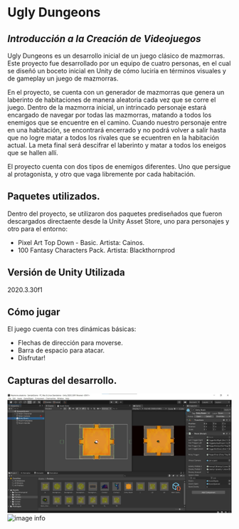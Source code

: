 # Ugly Dungeons
## _Introducción a la Creación de Videojuegos_

Ugly Dungeons es un desarrollo inicial de un juego clásico de mazmorras. Este proyecto fue desarrollado por un equipo de cuatro personas, en el cual se diseñó un boceto inicial en Unity de cómo luciría en términos visuales y de gameplay un juego de mazmorras.

En el proyecto, se cuenta con un generador de mazmorras que genera un laberinto de habitaciones de manera aleatoria cada vez que se corre el juego. Dentro de la mazmorra inicial, un intrincado personaje estará encargado de navegar por todas las mazmorras, matando a todos los enemigos que se encuentre en el camino. Cuando nuestro personaje entre en una habitación, se encontrará encerrado y no podrá volver a salir hasta que no logre matar a todos los rivales que se ecuentren en la habitación actual. La meta final será descifrar el laberinto y matar a todos los eneigos que se hallen allí.

El proyecto cuenta con dos tipos de enemigos diferentes. Uno que persigue al protagonista, y otro que vaga libremente por cada habitación.

## Paquetes utilizados.
Dentro del proyecto, se utilizaron dos paquetes prediseñados que fueron descargados directaente desde la Unity Asset Store, uno para personajes y otro para el entorno:

- Pixel Art Top Down - Basic. Artista: Cainos.
- 100 Fantasy Characters Pack. Artista: Blackthornprod

## Versión de Unity Utilizada

2020.3.30f1

## Cómo jugar

El juego cuenta con tres dinámicas básicas:

- Flechas de dirección para moverse.
- Barra de espacio para atacar.
- Disfrutar!

## Capturas del desarrollo.

![image info](https://github.com/scordobah/ugly_dungeons_unal_2022_1/blob/master/pictures/iamge1.jpg?raw=true)
![image info](./pictures/image1.jpg)
